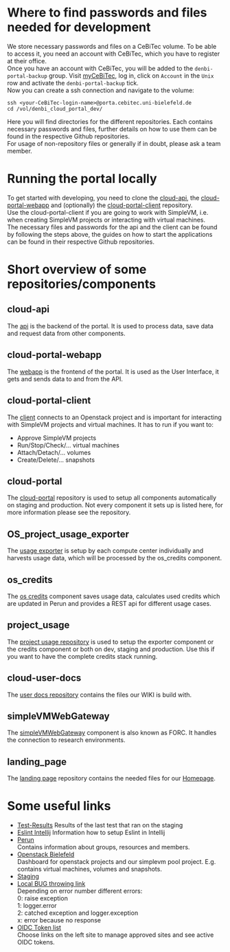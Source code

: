# Where to find passwords and files needed for development
We store necessary passwords and files on a CeBiTec volume. To be able to access it, you need an account with CeBiTec, which you have to register at their office.  
Once you have an account with CeBiTec, you will be added to the `denbi-portal-backup` group. Visit [myCeBiTec](https://www.cebitec.uni-bielefeld.de/mycebitec/), log in,
click on `Account` in the `Unix` row and activate the `denbi-portal-backup` tick.  
Now you can create a ssh connection and navigate to the volume:  
```shell script
ssh <your-CeBiTec-login-name>@porta.cebitec.uni-bielefeld.de
cd /vol/denbi_cloud_portal_dev/
```
Here you will find directories for the different repositories. Each contains necessary passwords and files, further details
on how to use them can be found in the respective Github repositories.  
For usage of non-repository files or generally if in doubt, please ask a team member.

# Running the portal locally
To get started with developing, you need to clone the [cloud-api](https://github.com/deNBI/cloud-api), 
the [cloud-portal-webapp](https://github.com/deNBI/cloud-portal-webapp) and (optionally) the [cloud-portal-client](https://github.com/deNBI/cloud-portal-client) repository.  
Use the cloud-portal-client if you are going to work with SimpleVM, i.e. when creating SimpleVM projects or interacting with virtual machines.  
The necessary files and passwords for the api and the client can be found by following the steps above, the guides on how
to start the applications can be found in their respective Github repositories.  

# Short overview of some repositories/components
## cloud-api
The [api](https://github.com/deNBI/cloud-api) is the backend of the portal. It is used to process data, save data and request data from other components.
## cloud-portal-webapp
The [webapp](https://github.com/deNBI/cloud-portal-webapp) is the frontend of the portal. It is used as the User Interface, it gets and sends data to and from the API.
## cloud-portal-client
The [client](https://github.com/deNBI/cloud-portal-client) connects to an Openstack project and is important for interacting with SimpleVM projects and virtual machines. It has to run if you want to:
- Approve SimpleVM projects
- Run/Stop/Check/... virtual machines
- Attach/Detach/... volumes
- Create/Delete/... snapshots
## cloud-portal
The [cloud-portal](https://github.com/deNBI/cloud-portal) repository is used to setup all components automatically on staging and production. Not every component it sets up is listed here, for more information please see the repository.
## OS_project_usage_exporter
The [usage exporter](https://github.com/deNBI/OS_project_usage_exporter) is setup by each compute center individually and harvests usage data, which will be processed by the os_credits component.
## os_credits
The [os credits](https://github.com/deNBI/os_credits) component saves usage data, calculates used credits which are updated in Perun and provides a REST api for different usage cases.
## project_usage
The [project usage repository](https://github.com/deNBI/project_usage) is used to setup the exporter component or the credits component or both on dev, staging and production. Use this if you want to have the complete credits stack running.
## cloud-user-docs
The [user docs repository](https://github.com/deNBI/cloud-user-docs) contains the files our WIKI is build with.
## simpleVMWebGateway
The [simpleVMWebGateway](https://github.com/deNBI/simpleVMWebGateway) component is also known as FORC. It handles the connection to research environments.
## landing_page
The [landing page](https://github.com/deNBI/landing_page) repository contains the needed files for our [Homepage](https://cloud.denbi.de).

# Some useful links
- [Test-Results](https://portal-dev.denbi.de/test-results/)
Results of the last test that ran on the staging
- [Eslint Intellij](https://www.jetbrains.com/help/idea/eslint.html)
  Information how to setup Eslint in Intellij
- [Perun](https://perun.elixir-czech.cz)  
Contains information about groups, resources and members.
- [Openstack Bielefeld](https://openstack.cebitec.uni-bielefeld.de)  
Dashboard for openstack projects and our simplevm pool project. E.g. contains virtual machines, volumes and snapshots.
- [Staging](https://portal-dev.denbi.de/)  
- [Local BUG throwing link](http://localhost:8000/api/v0/voManagers/test_bug/?error=0)  
Depending on error number different errors:  
0: raise exception  
1: logger.error  
2: catched exception and logger.exception  
x: error because no response  
- [OIDC Token list](https://login.elixir-czech.org/oidc/)  
Choose links on the left site to manage approved sites and see active OIDC tokens.

